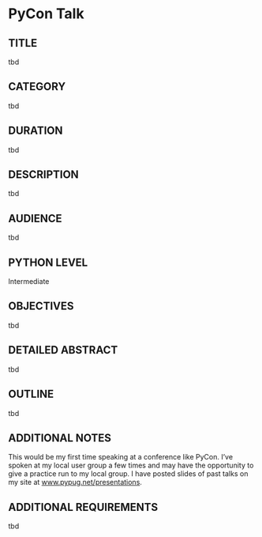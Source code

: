 PyCon Talk 
==========

TITLE
------

tbd

CATEGORY
---------

tbd

DURATION
--------

tbd

DESCRIPTION
-----------

tbd

AUDIENCE
--------

tbd

PYTHON LEVEL
------------

Intermediate

OBJECTIVES
----------

tbd

DETAILED ABSTRACT
-----------------

tbd

OUTLINE
-------

tbd

ADDITIONAL NOTES
-----------------

This would be my first time speaking at a conference like PyCon. I’ve spoken at my local user group a few times and may have the opportunity to give a practice run to my local group. I have posted slides of past talks on my site at www.pypug.net/presentations.

ADDITIONAL REQUIREMENTS
------------------------

tbd
